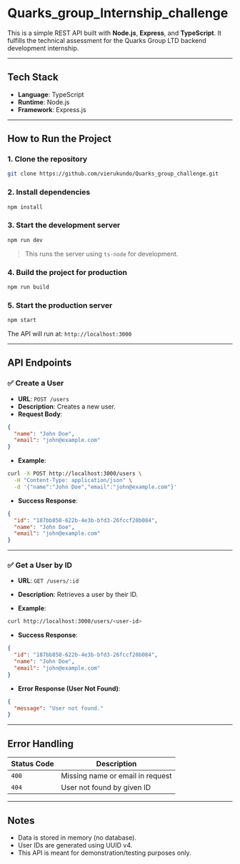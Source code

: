 # Quarks_group_Internship_challenge

This is a simple REST API built with **Node.js**, **Express**, and **TypeScript**. It fulfills the technical assessment for the Quarks Group LTD backend development internship.

---

## Tech Stack

- **Language**: TypeScript
- **Runtime**: Node.js
- **Framework**: Express.js

---

## How to Run the Project

### 1. Clone the repository

```bash
git clone https://github.com/vierukundo/Quarks_group_challenge.git
```

### 2. Install dependencies

```bash
npm install
```

### 3. Start the development server

```bash
npm run dev
```

> This runs the server using `ts-node` for development.

### 4. Build the project for production

```bash
npm run build
```

### 5. Start the production server

```bash
npm start
```

The API will run at: `http://localhost:3000`

---

## API Endpoints

### ✅ Create a User

- **URL**: `POST /users`
- **Description**: Creates a new user.
- **Request Body**:

```json
{
  "name": "John Doe",
  "email": "john@example.com"
}
```

- **Example**:

```bash
curl -X POST http://localhost:3000/users \
  -H "Content-Type: application/json" \
  -d '{"name":"John Doe","email":"john@example.com"}'
```

- **Success Response**:

```json
{
  "id": "187bb850-622b-4e3b-bfd3-26fccf28b084",
  "name": "John Doe",
  "email": "john@example.com"
}
```

---

### ✅ Get a User by ID

- **URL**: `GET /users/:id`
- **Description**: Retrieves a user by their ID.

- **Example**:

```bash
curl http://localhost:3000/users/<user-id>
```

- **Success Response**:

```json
{
  "id": "187bb850-622b-4e3b-bfd3-26fccf28b084",
  "name": "John Doe",
  "email": "john@example.com"
}
```

- **Error Response (User Not Found)**:

```json
{
  "message": "User not found."
}
```

---

## Error Handling

| Status Code | Description                      |
| ----------- | -------------------------------- |
| `400`       | Missing name or email in request |
| `404`       | User not found by given ID       |

---

## Notes

- Data is stored in memory (no database).
- User IDs are generated using UUID v4.
- This API is meant for demonstration/testing purposes only.
